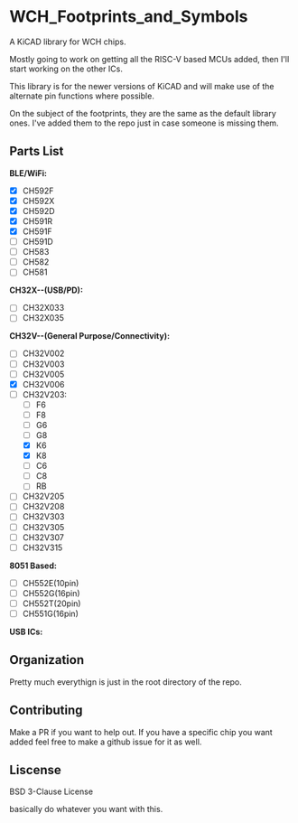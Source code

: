 # WCH_Footprints_and_Symbols
A KiCAD library for WCH chips.


Mostly going to work on getting all the RISC-V based MCUs added, then I'll 
start working on the other ICs.

This library is for the newer versions of KiCAD and will make use of the
alternate pin functions where possible.

On the subject of the footprints, they are the same as the default library
ones. I've added them to the repo just in case someone is missing them.


## Parts List

**BLE/WiFi:**

- [X] CH592F
- [X] CH592X
- [X] CH592D
- [X] CH591R
- [X] CH591F
- [ ] CH591D
- [ ] CH583
- [ ] CH582
- [ ] CH581

**CH32X--(USB/PD):**

- [ ] CH32X033
- [ ] CH32X035

**CH32V--(General Purpose/Connectivity):**

- [ ] CH32V002
- [ ] CH32V003
- [ ] CH32V005
- [X] CH32V006
- [ ] CH32V203:
    - [ ] F6
    - [ ] F8
    - [ ] G6
    - [ ] G8
    - [X] K6
    - [X] K8
    - [ ] C6
    - [ ] C8
    - [ ] RB
- [ ] CH32V205
- [ ] CH32V208
- [ ] CH32V303
- [ ] CH32V305
- [ ] CH32V307
- [ ] CH32V315

**8051 Based:**

- [ ] CH552E(10pin)
- [ ] CH552G(16pin)
- [ ] CH552T(20pin)
- [ ] CH551G(16pin)

**USB ICs:**


## Organization

Pretty much everythign is just in the root directory of the repo.

## Contributing

Make a PR if you want to help out. If you have a specific chip you want 
added feel free to make a github issue for it as well.

## Liscense

BSD 3-Clause License

basically do whatever you want with this.
